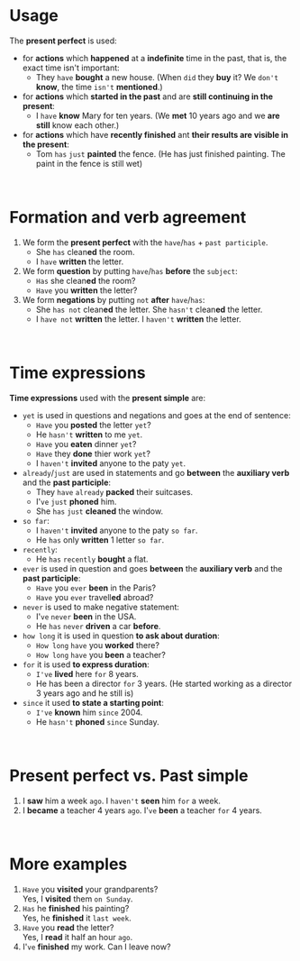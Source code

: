 # Usage
The **present perfect** is used:
- for **actions** which **happened** at a **indefinite** time in the past, that is, the exact time isn't important:
  - They `have` **bought** a new house. (When `did` they **buy** it? We `don't` **know**, the time `isn't` **mentioned**.)
- for **actions** which **started in the past** and are **still continuing in the present**:
  - I `have` **know** Mary for ten years. (We **met** 10 years ago and we **are** **still** know each other.)
- for **actions** which have **recently finished** ant **their results are visible in the present**:
  - Tom `has` `just` **painted** the fence. (He has just finished painting. The paint in the fence is still wet)

<br>

# Formation and verb agreement
1. We form the **present perfect** with the `have`/`has` + `past participle`.
   - She `has` clean**ed** the room.
   - I `have` **written** the letter.
2. We form **question** by putting `have`/`has` **before** the `subject`:
   - `Has` she clean**ed** the room?
   - `Have` you **written** the letter?
3. We form **negations** by putting `not` **after** `have`/`has`:
   - She `has not` clean**ed** the letter. She `hasn't` clean**ed** the letter.
   - I `have not` **written** the letter. I `haven't` **written** the letter.

<br>

# Time expressions
**Time expressions** used with the **present simple** are:
- `yet` is used in questions and negations and goes at the end of sentence: 
  - `Have` you **posted** the letter `yet`?
  - He `hasn't` **written** to me `yet`.
  - `Have` you **eaten** dinner `yet`?
  - `Have` they **done** thier work `yet`?
  - I `haven't` **invited** anyone to the paty `yet`.
- `already`/`just` are used in statements and go **between** the **auxiliary verb** and the **past participle**:
  - They `have` `already` **packed** their suitcases.
  - I'`ve` `just` **phoned** him.
  - She `has` `just` **cleaned** the window.
- `so far`:
  - I `haven't` **invited** anyone to the paty `so far`.
  - He `has` only **written** 1 letter `so far`.
- `recently`:
  - He `has` `recently` **bought** a flat.
- `ever` is used in question and goes **between** the **auxiliary verb** and the **past participle**:
  - `Have` you `ever` **been** in the Paris?
  - `Have` you `ever` travell**ed** abroad?
- `never` is used to make negative statement:
  - I'`ve` `never` **been** in the USA.
  - He `has` `never` **driven** a car **before**.
- `how long` it is used in question **to ask about duration**:
  - `How long` `have` you **worked** there?
  - `How long` `have` you **been** a teacher?
- `for` it is used **to express duration**:
  - `I've` **lived** here `for` 8 years.
  - He has been a director `for` 3 years. (He started working as a director 3 years ago and he still is)
- `since` it used **to state a starting point**:
  - `I've` **known** him `since` 2004.
  - He `hasn't` **phoned** `since` Sunday.

<br>

# Present perfect vs. Past simple
1. I **saw** him a week `ago`. I `haven't` **seen** him `for` a week.
2. I **became** a teacher 4 years `ago`. I'`ve` **been** a teacher `for` 4 years.

<br>

# More examples
1. `Have` you **visited** your grandparents?<br>Yes, I **visited** them `on Sunday`.
2. `Has` he **finished** his painting?<br>Yes, he **finished** it `last week`.
3. `Have` you **read** the letter?<br>Yes, I **read** it half an hour `ago`.
4. I'`ve` **finished** my work. Can I leave now?